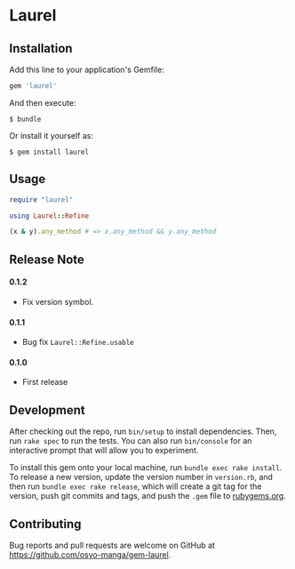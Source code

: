 # Laurel

## Installation

Add this line to your application's Gemfile:

```ruby
gem 'laurel'
```

And then execute:

    $ bundle

Or install it yourself as:

    $ gem install laurel

## Usage

```ruby
require "laurel"

using Laurel::Refine

(x & y).any_method # => x.any_method && y.any_method
```

## Release Note

#### 0.1.2

* Fix version symbol.

#### 0.1.1

* Bug fix `Laurel::Refine.usable`

#### 0.1.0

* First release

## Development

After checking out the repo, run `bin/setup` to install dependencies. Then, run `rake spec` to run the tests. You can also run `bin/console` for an interactive prompt that will allow you to experiment.

To install this gem onto your local machine, run `bundle exec rake install`. To release a new version, update the version number in `version.rb`, and then run `bundle exec rake release`, which will create a git tag for the version, push git commits and tags, and push the `.gem` file to [rubygems.org](https://rubygems.org).

## Contributing

Bug reports and pull requests are welcome on GitHub at https://github.com/osyo-manga/gem-laurel.


